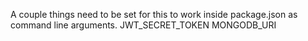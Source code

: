 A couple things need to be set for this to work inside package.json as command line arguments.
JWT_SECRET_TOKEN
MONGODB_URI